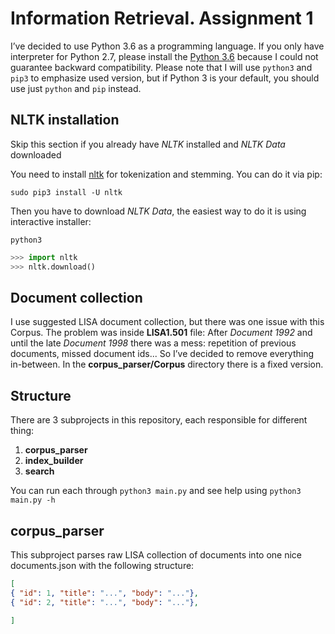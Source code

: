 # Information Retrieval. Assignment 1

I’ve decided to use Python 3.6 as a programming language. 
If you only have interpreter for Python 2.7, please install the [Python 3.6](https://www.python.org/downloads/release/python-362/)
because I could not guarantee backward compatibility. Please note that I will use `python3` and `pip3` to emphasize used version,
but if Python 3 is your default, you should use just `python` and `pip` instead.

## NLTK installation
Skip this section if you already have *NLTK* installed and *NLTK Data* downloaded

You need to install [nltk](http://www.nltk.org/) for tokenization and stemming. You can do it via pip:
```
sudo pip3 install -U nltk
```
Then you have to download *NLTK Data*, the easiest way to do it is using interactive installer:
```
python3
```
```python
>>> import nltk
>>> nltk.download()
```

## Document collection
I use suggested LISA document collection, but there was one issue with this Corpus. The problem was inside **LISA1.501** file:
After *Document 1992* and until the late *Document 1998* there was a mess: repetition of previous documents, missed document ids...
So I’ve decided to remove everything in-between. In the **corpus_parser/Corpus** directory there is a fixed version.

## Structure
There are 3 subprojects in this repository, each responsible for different thing:
1. **corpus_parser**
2. **index_builder**
3. **search**

You can run each through `python3 main.py` and see help using `python3 main.py -h`

## corpus_parser
This subproject parses raw LISA collection of documents into one nice documents.json with the following structure:
```json
[
{ "id": 1, "title": "...", "body": "..."},
{ "id": 2, "title": "...", "body": "..."},

]
